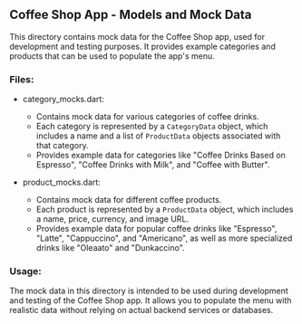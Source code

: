 ## Coffee Shop App - Models and Mock Data

This directory contains mock data for the Coffee Shop app, used for development and testing purposes. It provides example categories and products that can be used to populate the app's menu.

### Files:

* category_mocks.dart:
    * Contains mock data for various categories of coffee drinks.
    * Each category is represented by a `CategoryData` object, which includes a name and a list of `ProductData` objects associated with that category.
    * Provides example data for categories like "Coffee Drinks Based on Espresso", "Coffee Drinks with Milk", and "Coffee with Butter".

* product_mocks.dart:
    * Contains mock data for different coffee products.
    * Each product is represented by a `ProductData` object, which includes a name, price, currency, and image URL.
    * Provides example data for popular coffee drinks like "Espresso", "Latte", "Cappuccino", and "Americano", as well as more specialized drinks like "Oleaato" and "Dunkaccino".

### Usage:

The mock data in this directory is intended to be used during development and testing of the Coffee Shop app. It allows you to populate the menu with realistic data without relying on actual backend services or databases.